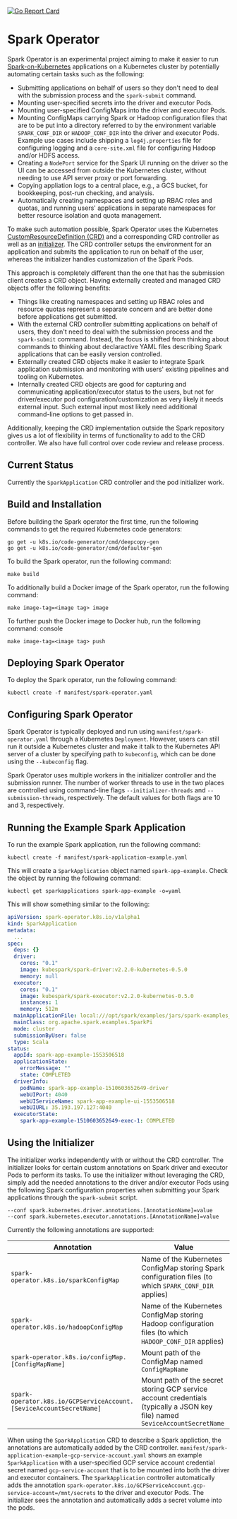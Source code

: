 [![Go Report Card](https://goreportcard.com/badge/github.com/liyinan926/spark-operator)](https://goreportcard.com/report/github.com/liyinan926/spark-operator)

# Spark Operator

Spark Operator is an experimental project aiming to make it easier to run [Spark-on-Kubernetes](https://github.com/apache-spark-on-k8s/spark) applications on a Kubernetes cluster by potentially automating certain tasks such as the following:
* Submitting applications on behalf of users so they don't need to deal with the submission process and the `spark-submit` command.
* Mounting user-specified secrets into the driver and executor Pods.
* Mounting user-specified ConfigMaps into the driver and executor Pods.
* Mounting ConfigMaps carrying Spark or Hadoop configuration files that are to be put into a directory referred to by the environment variable `SPARK_CONF_DIR` or `HADOOP_CONF_DIR` into the driver and executor Pods. Example use cases include shipping a `log4j.properties` file for configuring logging and a `core-site.xml` file for configuring Hadoop and/or HDFS access.
* Creating a `NodePort` service for the Spark UI running on the driver so the UI can be accessed from outside the Kubernetes cluster, without needing to use API server proxy or port forwarding.
* Copying appliation logs to a central place, e.g., a GCS bucket, for bookkeeping, post-run checking, and analysis.
* Automatically creating namespaces and setting up RBAC roles and quotas, and running users' applications in separate namespaces for better resource isolation and quota management. 

To make such automation possible, Spark Operator uses the Kubernetes [CustomResourceDefinition (CRD)](https://kubernetes.io/docs/tasks/access-kubernetes-api/extend-api-custom-resource-definitions/) and a corresponding CRD controller as well as an [initializer](https://kubernetes.io/docs/admin/extensible-admission-controllers/#initializers). The CRD controller setups the environment for an application and submits the application to run on behalf of the user, whereas the initializer handles customization of the Spark Pods.

This approach is completely different than the one that has the submission client creates a CRD object. Having externally created and managed CRD objects offer the following benefits:
* Things like creating namespaces and setting up RBAC roles and resource quotas represent a separate concern and are better done before applications get submitted.
* With the external CRD controller submitting applications on behalf of users, they don't need to deal with the submission process and the `spark-submit` command. Instead, the focus is shifted from thinking about commands to thinking about declaractive YAML files describing Spark applications that can be easily version controlled. 
* Externally created CRD objects make it easier to integrate Spark application submission and monitoring with users' existing pipelines and tooling on Kubernetes.
* Internally created CRD objects are good for capturing and communicating application/executor status to the users, but not for driver/executor pod configuration/customization as very likely it needs external input. Such external input most likely need additional command-line options to get passed in.

Additionally, keeping the CRD implementation outside the Spark repository gives us a lot of flexibility in terms of functionality to add to the CRD controller. We also have full control over code review and release process.

## Current Status

Currently the `SparkApplication` CRD controller and the pod initializer work.  

## Build and Installation

Before building the Spark operator the first time, run the following commands to get the required Kubernetes code generators:

```console
go get -u k8s.io/code-generator/cmd/deepcopy-gen
go get -u k8s.io/code-generator/cmd/defaulter-gen
```

To build the Spark operator, run the following command:

```console
make build
```

To additionally build a Docker image of the Spark operator, run the following command:

```console
make image-tag=<image tag> image
```

To further push the Docker image to Docker hub, run the following command:
console

```console
make image-tag=<image tag> push
```

## Deploying Spark Operator

To deploy the Spark operator, run the following command:

```console
kubectl create -f manifest/spark-operator.yaml 
```

## Configuring Spark Operator

Spark Operator is typically deployed and run using `manifest/spark-operator.yaml` through a Kubernetes `Deployment`. However, users can still run it outside a Kubernetes cluster and make it talk to the Kubernetes API server of a cluster by specifying path to `kubeconfig`, which can be done using the `--kubeconfig` flag. 

Spark Operator uses multiple workers in the initializer controller and the submission runner. The number of worker threads to use in the two places are controlled using command-line flags `--initializer-threads` and `--submission-threads`, respectively. The default values for both flags are 10 and 3, respectively.

## Running the Example Spark Application

To run the example Spark application, run the following command:

```console
kubectl create -f manifest/spark-application-example.yaml
```

This will create a `SparkApplication` object named `spark-app-example`. Check the object by running the following command:

```console
kubectl get sparkapplications spark-app-example -o=yaml
```

This will show something similar to the following:

```yaml
apiVersion: spark-operator.k8s.io/v1alpha1
kind: SparkApplication
metadata:
  ...
spec:
  deps: {}
  driver:
    cores: "0.1"
    image: kubespark/spark-driver:v2.2.0-kubernetes-0.5.0
    memory: null
  executor:
    cores: "0.1"
    image: kubespark/spark-executor:v2.2.0-kubernetes-0.5.0
    instances: 1
    memory: 512m
  mainApplicationFile: local:///opt/spark/examples/jars/spark-examples_2.11-2.2.0-k8s-0.5.0.jar
  mainClass: org.apache.spark.examples.SparkPi
  mode: cluster
  submissionByUser: false
  type: Scala
status:
  appId: spark-app-example-1553506518
  applicationState:
    errorMessage: ""
    state: COMPLETED
  driverInfo:
    podName: spark-app-example-1510603652649-driver
    webUIPort: 4040
    webUIServiceName: spark-app-example-ui-1553506518
    webUIURL: 35.193.197.127:4040
  executorState:
    spark-app-example-1510603652649-exec-1: COMPLETED
```

## Using the Initializer

The initializer works independently with or without the CRD controller. The initializer looks for certain custom annotations on Spark driver and executor Pods to perform its tasks. To use the initializer without leveraging the CRD, simply add the needed annotations to the driver and/or executor Pods using the following Spark configuration properties when submitting your Spark applications through the `spark-submit` script.

```console
--conf spark.kubernetes.driver.annotations.[AnnotationName]=value
--conf spark.kubernetes.executor.annotations.[AnnotationName]=value
```  

Currently the following annotations are supported:

|Annotation|Value|
| ------------- | ------------- |
|`spark-operator.k8s.io/sparkConfigMap`|Name of the Kubernetes ConfigMap storing Spark configuration files (to which `SPARK_CONF_DIR` applies)|
|`spark-operator.k8s.io/hadoopConfigMap`|Name of the Kubernetes ConfigMap storing Hadoop configuration files (to which `HADOOP_CONF_DIR` applies)|
|`spark-operator.k8s.io/configMap.[ConfigMapName]`|Mount path of the ConfigMap named `ConfigMapName`|
|`spark-operator.k8s.io/GCPServiceAccount.[SeviceAccountSecretName]`|Mount path of the secret storing GCP service account credentials (typically a JSON key file) named `SeviceAccountSecretName`|

When using the `SparkApplication` CRD to describe a Spark appliction, the annotations are automatically added by the CRD controller. `manifest/spark-application-example-gcp-service-account.yaml` shows an example `SparkApplication` with a user-specified GCP service account credential secret named `gcp-service-account` that is to be mounted into both the driver and executor containers. The `SparkApplication` controller automatically adds the annotation `spark-operator.k8s.io/GCPServiceAccount.gcp-service-account=/mnt/secrets` to the driver and executor Pods. The initializer sees the annotation and automatically adds a secret volume into the pods.   
